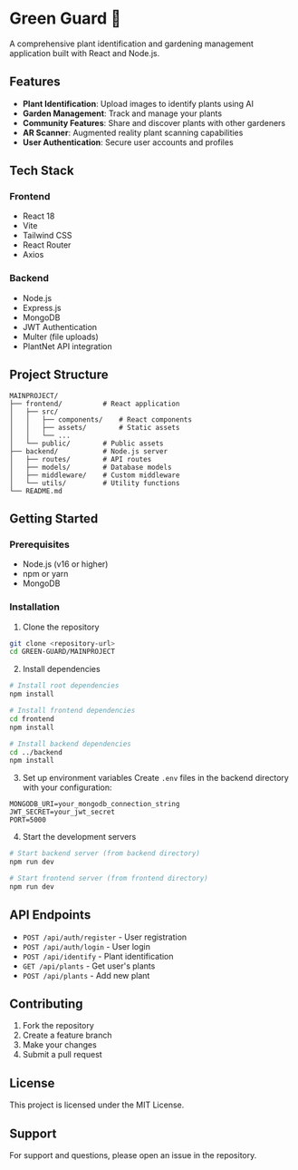 # Green Guard 🌱

A comprehensive plant identification and gardening management application built with React and Node.js.

## Features

- **Plant Identification**: Upload images to identify plants using AI
- **Garden Management**: Track and manage your plants
- **Community Features**: Share and discover plants with other gardeners
- **AR Scanner**: Augmented reality plant scanning capabilities
- **User Authentication**: Secure user accounts and profiles

## Tech Stack

### Frontend
- React 18
- Vite
- Tailwind CSS
- React Router
- Axios

### Backend
- Node.js
- Express.js
- MongoDB
- JWT Authentication
- Multer (file uploads)
- PlantNet API integration

## Project Structure

```
MAINPROJECT/
├── frontend/          # React application
│   ├── src/
│   │   ├── components/    # React components
│   │   ├── assets/        # Static assets
│   │   └── ...
│   └── public/        # Public assets
├── backend/           # Node.js server
│   ├── routes/        # API routes
│   ├── models/        # Database models
│   ├── middleware/    # Custom middleware
│   └── utils/         # Utility functions
└── README.md
```

## Getting Started

### Prerequisites
- Node.js (v16 or higher)
- npm or yarn
- MongoDB

### Installation

1. Clone the repository
```bash
git clone <repository-url>
cd GREEN-GUARD/MAINPROJECT
```

2. Install dependencies
```bash
# Install root dependencies
npm install

# Install frontend dependencies
cd frontend
npm install

# Install backend dependencies
cd ../backend
npm install
```

3. Set up environment variables
Create `.env` files in the backend directory with your configuration:
```env
MONGODB_URI=your_mongodb_connection_string
JWT_SECRET=your_jwt_secret
PORT=5000
```

4. Start the development servers
```bash
# Start backend server (from backend directory)
npm run dev

# Start frontend server (from frontend directory)
npm run dev
```

## API Endpoints

- `POST /api/auth/register` - User registration
- `POST /api/auth/login` - User login
- `POST /api/identify` - Plant identification
- `GET /api/plants` - Get user's plants
- `POST /api/plants` - Add new plant

## Contributing

1. Fork the repository
2. Create a feature branch
3. Make your changes
4. Submit a pull request

## License

This project is licensed under the MIT License.

## Support

For support and questions, please open an issue in the repository. 